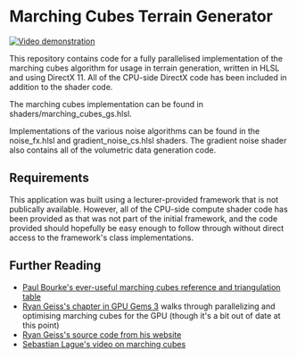 # Marching Cubes Terrain Generator

[![Video demonstration](https://i.ytimg.com/vi/ZSce-SZAOx8/hqdefault.jpg)](https://youtu.be/ZSce-SZAOx8)

This repository contains code for a fully parallelised implementation of the marching cubes algorithm for usage in terrain generation, written in HLSL and using DirectX 11. All of the CPU-side DirectX code has been included in addition to the shader code.

The marching cubes implementation can be found in shaders/marching_cubes_gs.hlsl.

Implementations of the various noise algorithms can be found in the noise_fx.hlsl and gradient_noise_cs.hlsl shaders. The gradient noise shader also contains all of the volumetric data generation code.

## Requirements

This application was built using a lecturer-provided framework that is not publically available. However, all of the CPU-side compute shader code has been provided as that was not part of the initial framework, and the code provided should hopefully be easy enough to follow through without direct access to the framework's class implementations.

## Further Reading

- [Paul Bourke's ever-useful marching cubes reference and triangulation table](http://paulbourke.net/geometry/polygonise/)
- [Ryan Geiss's chapter in GPU Gems 3](https://developer.nvidia.com/gpugems/GPUGems3/gpugems3_ch01.html) walks through parallelizing and optimising marching cubes for the GPU (though it's a bit out of date at this point)
- [Ryan Geiss's source code from his website](http://www.geisswerks.com/about_terrain.html)
- [Sebastian Lague's video on marching cubes](https://www.youtube.com/watch?v=M3iI2l0ltbE)
